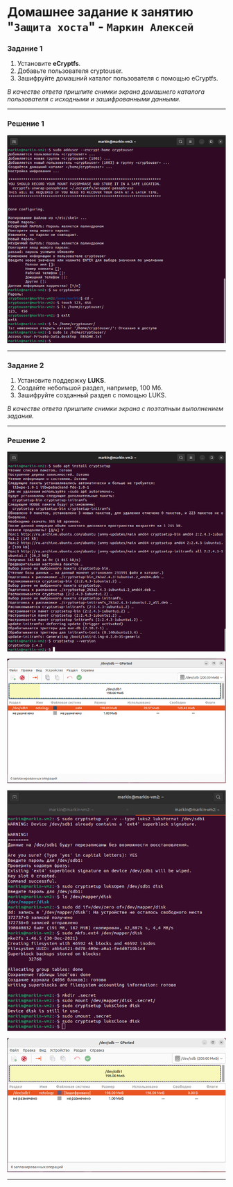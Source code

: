 # Домашнее задание к занятию "`Защита хоста`" - `Маркин Алексей`

### Задание 1

1. Установите **eCryptfs**.
2. Добавьте пользователя cryptouser.
3. Зашифруйте домашний каталог пользователя с помощью eCryptfs.

*В качестве ответа  пришлите снимки экрана домашнего каталога пользователя с исходными и зашифрованными данными.*  

---

### Решение 1

![Задание 1](https://github.com/Markin-AI/13-2/blob/main/img/1-1.png)

---

### Задание 2

1. Установите поддержку **LUKS**.
2. Создайте небольшой раздел, например, 100 Мб.
3. Зашифруйте созданный раздел с помощью LUKS.

*В качестве ответа пришлите снимки экрана с поэтапным выполнением задания.*

---

### Решение 2

![Задание 2](https://github.com/Markin-AI/13-2/blob/main/img/2-1.png)

![Задание 2](https://github.com/Markin-AI/13-2/blob/main/img/2-2.png)

![Задание 2](https://github.com/Markin-AI/13-2/blob/main/img/2-3.png)

![Задание 2](https://github.com/Markin-AI/13-2/blob/main/img/2-4.png)

---
